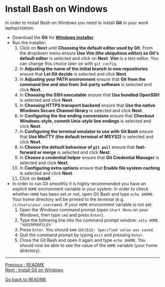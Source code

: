 # Install Bash on Windows

In order to install Bash on Windows you need to install **Git** in your work laptop/station.

-	Download the **Git** for [**Windows installer**](https://gitforwindows.org/).    
-	Run the installer:  
    1.	Click on **Next** until **Choosing the default editor used by Git**. From the dropdown menu ensure **Use Vim (the ubiquitous editor) as Git's default editor** is selected and click on **Next**. **Vim** is a text editor. You can change this choice later on with `git config`.  
    2.  In **Adjusting the name of the initial branch in new repositories** ensure that **Let Git decide** is selected and click **Next**.   
    3.	In **Adjusting your PATH environment** ensure that **Git from the command line and also from 3rd-party software** is selected and click **Next**. 
    4.	In **Choosing the SSH executable** ensure that **Use bundled OpenSSH** is selected and click **Next**.  
    5.	In **Choosing HTTPS transport backend** ensure that **Use the native Windows Secure Channel library** is selected and click  **Next**.  
    6.	In **Configuring the line ending conversions** ensure that **Checkout Windows-style, commit Unix-style line endings** is selected and click **Next**.  
    7.	In **Configuring the terminal emulator to use with Git Bash** ensure that **Use MinTTY (the default terminal of MSYS2)** is selected and click **Next**.  
    8.	In **Choose the default behaviour of `git pull`** ensure that **fast-forward or merge** is selected and click **Next**.  
    9.	In **Choose a credential helper** ensure that **Git Credential Manager** is selected and click **Next**.   
    10.	In **Configuring extra options** ensure that **Enable file system caching** is selected and click **Next**.  
    11.	Click on **Install**.   
-	In order to run Git smoothly it is highly recommended you have an explicit `HOME` environment variable in your system. In order to check 
whether `HOME` has been set or not, open Git Bash and type `echo $HOME`. Your home directory will be printed to the terminal (e.g. `/c/Users/your_username`). If your `HOME` environment variable is not set:  
    1.	Open the Windows command prompt (open `Start Menu` on your Windows, then type `cmd` and press `Enter`).  
    2.	Type the following line into the command prompt window: `setx HOME "%USERPROFILE%"`  
    3.	Press `Enter`. You should see `SUCCESS: Specified value was saved`.  
    4.  Quit the command prompt by typing `exit` and pressing `Enter`.  
    5.  Close the Git Bash and open it again and type `echo $HOME`. You should now be able to see the value of the `HOME` variable (your home directory).  


___________________________

[Previous : README](https://github.com/HeatherAn/installations-instructions/blob/main/README.md)  
[Next     : Install Git on Windows](https://github.com/HeatherAn/installations-instructions/blob/main/Install-Git-on-Windows.md)

[Go back to README](https://github.com/HeatherAn/installations-instructions/blob/main/README.md)  